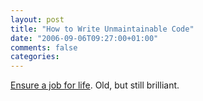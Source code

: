 ```yaml
---
layout: post
title: "How to Write Unmaintainable Code"
date: "2006-09-06T09:27:00+01:00"
comments: false
categories: 
---
```


<p><a href="http://thc.segfault.net/root/phun/unmaintain.html">Ensure a job for life</a>. Old, but still brilliant.</p>


